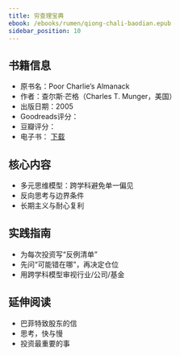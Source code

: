 ```yaml
---
title: 穷查理宝典
ebook: /ebooks/rumen/qiong-chali-baodian.epub
sidebar_position: 10
---
```

## 书籍信息
- 原书名：Poor Charlie’s Almanack
- 作者：查尔斯·芒格（Charles T. Munger，美国）
- 出版日期：2005
- Goodreads评分：
- 豆瓣评分：
 - 电子书： [下载](/ebooks/rumen/qiong-chali-baodian.epub)

## 核心内容
- 多元思维模型：跨学科避免单一偏见
- 反向思考与边界条件
- 长期主义与耐心复利

## 实践指南
- 为每次投资写“反例清单”
- 先问“可能错在哪”，再决定仓位
- 用跨学科模型审视行业/公司/基金

## 延伸阅读
- 巴菲特致股东的信
- 思考，快与慢
- 投资最重要的事
